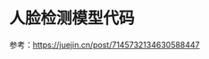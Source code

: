 <!--
 * @Author: 可以清心
 * @Description: 
 * @Date: 2023-06-01 14:51:35
 * @LastEditTime: 2023-07-07 11:04:04
-->
# 人脸检测模型代码

参考：https://juejin.cn/post/7145732134630588447